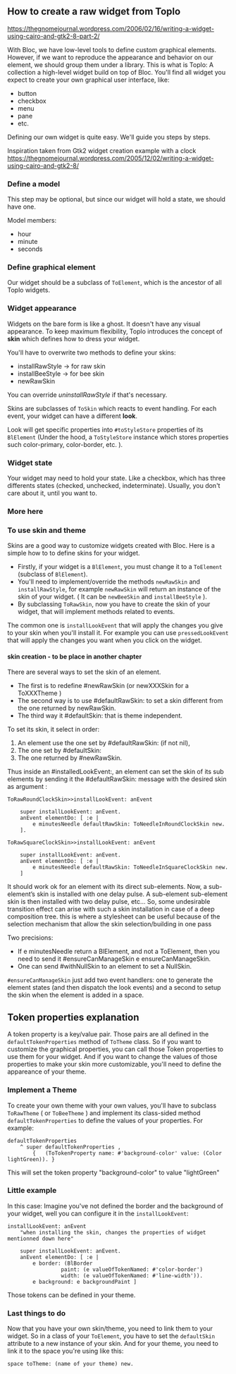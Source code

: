 ## How to create a raw widget from Toplo



https://thegnomejournal.wordpress.com/2006/02/16/writing-a-widget-using-cairo-and-gtk2-8-part-2/

With Bloc, we have low-level tools to define custom graphical elements. However,
if we want to reproduce the appearance and behavior on our element, we should
group them under a library. This is what is Toplo: A collection a high-level
widget build on top of Bloc. You'll find all widget you expect to create your
own graphical user interface, like:

- button
- checkbox
- menu
- pane
- etc.

Defining our own widget is quite easy. We'll guide you steps by steps.

Inspiration taken from Gtk2 widget creation example with a clock
https://thegnomejournal.wordpress.com/2005/12/02/writing-a-widget-using-cairo-and-gtk2-8/

### Define a model

This step may be optional, but since our widget will hold a state, we should
have one.

Model members:
- hour
- minute
- seconds  

### Define graphical element

Our widget should be a subclass of `ToElement`, which is the ancestor of all Toplo
widgets.

### Widget appearance

Widgets on the bare form is like a ghost. It doesn't have any visual appearance.
To keep maximum flexibility, Toplo introduces the concept of **skin** which defines
how to dress your widget. 

You'll have to overwrite two methods to define your skins:

- installRawStyle -> for raw skin
- installBeeStyle -> for bee skin
- newRawSkin

You can override *uninstallRawStyle* if that's necessary.

Skins are subclasses of `ToSkin` which reacts to event handling. 
For each event, your widget can have a different **look**.

Look will get specific properties into `#toStyleStore` properties of its `BlElement` (Under the hood, a `ToStyleStore` instance which stores properties
such color-primary, color-border, etc. ).

### Widget state

Your widget may need to hold your state. Like a checkbox, which has three
differents states (checked, unchecked, indeterminate). Usually, you don't care
about it, until you want to.


### More here


### To use skin and theme

Skins are a good way to customize widgets created with Bloc. 
Here is a simple how to to define skins for your widget.


- Firstly, if your widget is a `BlElement`, you must change it to a `ToElement` (subclass of `BlElement`).
- You'll need to implement/override the methods `newRawSkin` and `installRawStyle`, for example `newRawSkin` will return an instance of the skin of your widget. ( It can be `newBeeSkin` and `installBeeStyle` ).
- By subclassing `ToRawSkin`, now you have to create the skin of your widget, that will implement methods related to events.

The common one is `installLookEvent` that will apply the changes you give to your skin when you'll install it.
For example you can use `pressedLookEvent` that will apply the changes you want when you click on the widget.

#### skin creation - to be place in another chapter

There are several ways to set the skin of an element.

- The first is to redefine #newRawSkin (or newXXXSkin for a ToXXXTheme )
- The second way is to use #defaultRawSkin: to set a skin different from the one returned by newRawSkin.
- The third way it #defaultSkin: that is theme independent.

To set its skin, it select in order:

1. An element use the one set by #defaultRawSkin: (if not nil), 
2. The one set by #defaultSkin: 
3. The one returned by #newRawSkin.

Thus inside an #installedLookEvent:, an element can set the skin of its sub
elements by sending it the #defaultRawSkin: message with the desired skin as
argument :

```smalltalk
ToRawRoundClockSkin>>installLookEvent: anEvent

	super installLookEvent: anEvent.
	anEvent elementDo: [ :e |
		e minutesNeedle defaultRawSkin: ToNeedleInRoundClockSkin new.
	].
```

```smalltalk
ToRawSquareClockSkin>>installLookEvent: anEvent

	super installLookEvent: anEvent.
	anEvent elementDo: [ :e |
		e minutesNeedle defaultRawSkin: ToNeedleInSquareClockSkin new.
	]
```

It should work ok for an element with its direct sub-elements.
Now, a sub-element’s skin is installed with one delay pulse.
A sub-element sub-element skin is then installed with two delay pulse, etc…
So, some undesirable transition effect can arise with such a skin installation
in case of a deep composition tree.  this is where a stylesheet can be useful
because of the selection mechanism that allow the skin selection/building in one
pass

Two precisions:

- If e minutesNeedle return a BlElement, and not a ToElement, then you need to send it #ensureCanManageSkin
e ensureCanManageSkin. 
- One can send #withNullSkin to an element to set a NullSkin.

`#ensureCanManageSkin` just add two event handlers: one to generate the element
states (and then dispatch the look events) and a second to setup the skin when
the element is added in a space.

## Token properties explanation
 A token property is a key/value pair. Those pairs are all defined in the `defaultTokenProperties` method of `ToTheme` class.
So if you want to customize the graphical properties, you can call those Token properties to use them for your widget.
And if you want to change the values of those properties to make your skin more customizable, you'll need to define the appareance of your theme.

### Implement a Theme

To create your own theme with your own values, you'll have to subclass `ToRawTheme` ( or `ToBeeTheme` ) and implement its class-sided method `defaultTokenProperties` to define the values of your properties.
For example: 

``` 
defaultTokenProperties 
	^ super defaultTokenProperties , 
		{   (ToTokenProperty name: #'background-color' value: (Color lightGreen)). }
```
This will set the token property "background-color" to value "lightGreen"


### Little example

In this case: Imagine you've not defined the border and the background of your widget, well you can configure it in the `installLookEvent`: 

```
installLookEvent: anEvent
	"when installing the skin, changes the properties of widget mentionned down here"

	super installLookEvent: anEvent.
	anEvent elementDo: [ :e |
		e border: (BlBorder
				 paint: (e valueOfTokenNamed: #'color-border')
				 width: (e valueOfTokenNamed: #'line-width')).
		e background: e backgroundPaint ]
```
Those tokens can be defined in your theme.

### Last things to do

Now that you have your own skin/theme, you need to link them to your widget.
So in a class of your `ToElement`, you have to set the `defaultSkin` attribute to a new instance of your skin.
And for your theme, you need to link it to the space you're using like this:

```	
space toTheme: (name of your theme) new.
```









